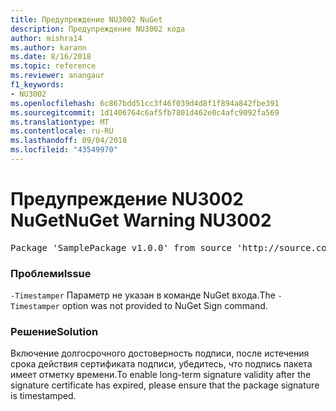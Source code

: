 ```yaml
---
title: Предупреждение NU3002 NuGet
description: Предупреждение NU3002 кода
author: mishra14
ms.author: karann
ms.date: 8/16/2018
ms.topic: reference
ms.reviewer: anangaur
f1_keywords:
- NU3002
ms.openlocfilehash: 6c867bdd51cc3f46f039d4d8f1f894a842fbe391
ms.sourcegitcommit: 1d1406764c6af5fb7801d462e0c4afc9092fa569
ms.translationtype: MT
ms.contentlocale: ru-RU
ms.lasthandoff: 09/04/2018
ms.locfileid: "43549970"
---
```

# <a name="nuget-warning-nu3002"></a><span data-ttu-id="3a431-103">Предупреждение NU3002 NuGet</span><span class="sxs-lookup"><span data-stu-id="3a431-103">NuGet Warning NU3002</span></span>

<pre>Package 'SamplePackage v1.0.0' from source 'http://source.com/index.json': The '-Timestamper' option was not provided. The signed package will not be timestamped. To learn more about this option, please visit https://docs.nuget.org/docs/reference/command-line-reference.</pre>

### <a name="issue"></a><span data-ttu-id="3a431-104">Проблеми</span><span class="sxs-lookup"><span data-stu-id="3a431-104">Issue</span></span>

<span data-ttu-id="3a431-105">`-Timestamper` Параметр не указан в команде NuGet входа.</span><span class="sxs-lookup"><span data-stu-id="3a431-105">The `-Timestamper` option was not provided to NuGet Sign command.</span></span>


### <a name="solution"></a><span data-ttu-id="3a431-106">Решение</span><span class="sxs-lookup"><span data-stu-id="3a431-106">Solution</span></span>

<span data-ttu-id="3a431-107">Включение долгосрочного достоверность подписи, после истечения срока действия сертификата подписи, убедитесь, что подпись пакета имеет отметку времени.</span><span class="sxs-lookup"><span data-stu-id="3a431-107">To enable long-term signature validity after the signature certificate has expired, please ensure that the package signature is timestamped.</span></span>


